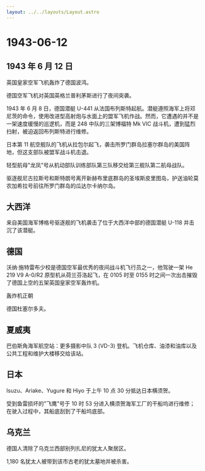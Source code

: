 ```yaml
---
layout: ../../layouts/Layout.astro
---
```


# 1943-06-12

## 1943 年 6 月 12 日

英国皇家空军飞机轰炸了德国波鸿。

德国空军飞机对英国英格兰普利茅斯进行了夜间突袭。

1943 年 6 月 8 日，德国潜艇 U-441
从法国布列斯特起航。潜艇遵照海军上将邓尼茨的命令，使用改进型高射炮与水面上的盟军飞机作战。然而，它遭遇的并不是一架速度缓慢的巡逻机，而是
248 中队的三架博福特 Mk VIC
战斗机，遭到猛烈扫射，被迫返回布列斯特进行维修。

日本第 11
航空舰队的飞机从拉包尔起飞，袭击所罗门群岛拉塞尔群岛的美国阵地，但这支部队被盟军战斗机击退。

轻型航母"龙凤"号从机动部队训练部队第三队移交给第三舰队第二航母战队。

驱逐舰尼古拉斯号和斯特朗号离开新赫布里底群岛的圣埃斯皮里图岛，护送油轮莫农加希拉号前往所罗门群岛的瓜达尔卡纳尔岛。

## 大西洋

来自美国海军博格号驱逐舰的飞机袭击了位于大西洋中部的德国潜艇 U-118
并击沉了该潜艇。

## 德国

沃纳·施特雷布少校是德国空军最优秀的夜间战斗机飞行员之一，他驾驶一架 He
219 V9 A-0/R2 原型机从荷兰芬洛起飞，在 0105 时至 0155
时之间一次出击摧毁了德国上空的五架英国皇家空军轰炸机。

轰炸机正朝

德国杜塞尔多夫。

## 夏威夷

巴伯斯角海军航空站：更多摄影中队 3 (VD-3)
登机。飞机仓库、油漆和油库以及公共工程和维护大楼移交给该站。

## 日本

Isuzu、Ariake、Yugure 和 Hiyo 于上午 10 点 30 分抵达日本横须贺。

受到鱼雷损坏的"飞鹰"号于 10 时 53
分进入横须贺海军工厂的干船坞进行维修；在驶入过程中，其船底刮到了干船坞底部。

## 乌克兰

德国人清除了乌克兰西部别列扎尼的犹太人聚居区。

1,180 名犹太人被带到该市古老的犹太墓地并被杀害。